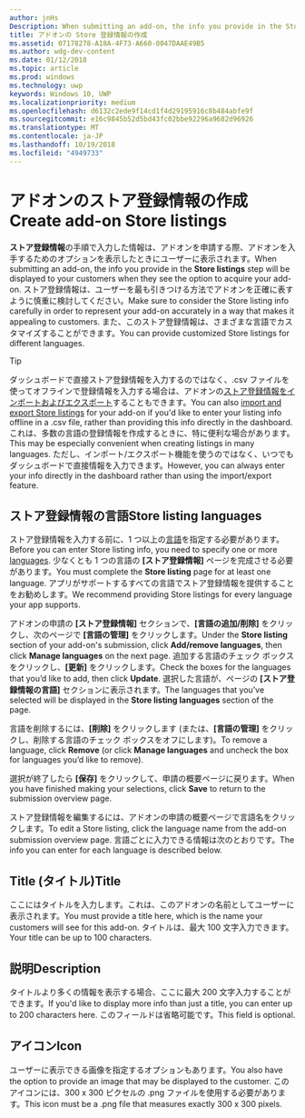 ```yaml
---
author: jnHs
Description: When submitting an add-on, the info you provide in the Store listings step will be displayed to your customers.
title: アドオンの Store 登録情報の作成
ms.assetid: 07178278-A18A-4F73-A660-0047DAAE49B5
ms.author: wdg-dev-content
ms.date: 01/12/2018
ms.topic: article
ms.prod: windows
ms.technology: uwp
keywords: Windows 10, UWP
ms.localizationpriority: medium
ms.openlocfilehash: d6132c2ede9f14cd1f4d29195916c8b484abfe9f
ms.sourcegitcommit: e16c9845b52d5bd43fc02bbe92296a9682d96926
ms.translationtype: MT
ms.contentlocale: ja-JP
ms.lasthandoff: 10/19/2018
ms.locfileid: "4949733"
---
```

# <a name="create-add-on-store-listings"></a><span data-ttu-id="e586a-103">アドオンのストア登録情報の作成</span><span class="sxs-lookup"><span data-stu-id="e586a-103">Create add-on Store listings</span></span>


<span data-ttu-id="e586a-104">**ストア登録情報**の手順で入力した情報は、アドオンを申請する際、アドオンを入手するためのオプションを表示したときにユーザーに表示されます。</span><span class="sxs-lookup"><span data-stu-id="e586a-104">When submitting an add-on, the info you provide in the **Store listings** step will be displayed to your customers when they see the option to acquire your add-on.</span></span> <span data-ttu-id="e586a-105">ストア登録情報は、ユーザーを最も引きつける方法でアドオンを正確に表すように慎重に検討してください。</span><span class="sxs-lookup"><span data-stu-id="e586a-105">Make sure to consider the Store listing info carefully in order to represent your add-on accurately in a way that makes it appealing to customers.</span></span> <span data-ttu-id="e586a-106">また、このストア登録情報は、さまざまな言語でカスタマイズすることができます。</span><span class="sxs-lookup"><span data-stu-id="e586a-106">You can provide customized Store listings for different languages.</span></span>

> [!TIP]
> <span data-ttu-id="e586a-107">ダッシュボードで直接ストア登録情報を入力するのではなく、.csv ファイルを使ってオフラインで登録情報を入力する場合は、アドオンの[ストア登録情報をインポートおよびエクスポート](import-and-export-store-listings.md)することもできます。</span><span class="sxs-lookup"><span data-stu-id="e586a-107">You can also [import and export Store listings](import-and-export-store-listings.md) for your add-on if you'd like to enter your listing info offline in a .csv file, rather than providing this info directly in the dashboard.</span></span> <span data-ttu-id="e586a-108">これは、多数の言語の登録情報を作成するときに、特に便利な場合があります。</span><span class="sxs-lookup"><span data-stu-id="e586a-108">This may be especially convenient when creating listings in many languages.</span></span> <span data-ttu-id="e586a-109">ただし、インポート/エクスポート機能を使うのではなく、いつでもダッシュボードで直接情報を入力できます。</span><span class="sxs-lookup"><span data-stu-id="e586a-109">However, you can always enter your info directly in the dashboard rather than using the import/export feature.</span></span>


## <a name="store-listing-languages"></a><span data-ttu-id="e586a-110">ストア登録情報の言語</span><span class="sxs-lookup"><span data-stu-id="e586a-110">Store listing languages</span></span>

<span data-ttu-id="e586a-111">ストア登録情報を入力する前に、1 つ以上の[言語](supported-languages.md)を指定する必要があります。</span><span class="sxs-lookup"><span data-stu-id="e586a-111">Before you can enter Store listing info, you need to specify one or more [languages](supported-languages.md).</span></span> <span data-ttu-id="e586a-112">少なくとも 1 つの言語の **[ストア登録情報]** ページを完成させる必要があります。</span><span class="sxs-lookup"><span data-stu-id="e586a-112">You must complete the **Store listing** page for at least one language.</span></span> <span data-ttu-id="e586a-113">アプリがサポートするすべての言語でストア登録情報を提供することをお勧めします。</span><span class="sxs-lookup"><span data-stu-id="e586a-113">We recommend providing Store listings for every language your app supports.</span></span>

<span data-ttu-id="e586a-114">アドオンの申請の **[ストア登録情報]** セクションで、**[言語の追加/削除]** をクリックし、次のページで **[言語の管理]** をクリックします。</span><span class="sxs-lookup"><span data-stu-id="e586a-114">Under the **Store listing** section of your add-on's submission, click **Add/remove languages**, then click **Manage languages** on the next page.</span></span> <span data-ttu-id="e586a-115">追加する言語のチェック ボックスをクリックし、**[更新]** をクリックします。</span><span class="sxs-lookup"><span data-stu-id="e586a-115">Check the boxes for the languages that you’d like to add, then click **Update**.</span></span> <span data-ttu-id="e586a-116">選択した言語が、ページの **[ストア登録情報の言語]** セクションに表示されます。</span><span class="sxs-lookup"><span data-stu-id="e586a-116">The languages that you’ve selected will be displayed in the **Store listing languages** section of the page.</span></span>

<span data-ttu-id="e586a-117">言語を削除するには、**[削除]** をクリックします (または、**[言語の管理]** をクリックし、削除する言語のチェック ボックスをオフにします)。</span><span class="sxs-lookup"><span data-stu-id="e586a-117">To remove a language, click **Remove** (or click **Manage languages** and uncheck the box for languages you’d like to remove).</span></span> 

<span data-ttu-id="e586a-118">選択が終了したら **[保存]** をクリックして、申請の概要ページに戻ります。</span><span class="sxs-lookup"><span data-stu-id="e586a-118">When you have finished making your selections, click **Save** to return to the submission overview page.</span></span>

<span data-ttu-id="e586a-119">ストア登録情報を編集するには、アドオンの申請の概要ページで言語名をクリックします。</span><span class="sxs-lookup"><span data-stu-id="e586a-119">To edit a Store listing, click the language name from the add-on submission overview page.</span></span> <span data-ttu-id="e586a-120">言語ごとに入力できる情報は次のとおりです。</span><span class="sxs-lookup"><span data-stu-id="e586a-120">The info you can enter for each language is described below.</span></span>

## <a name="title"></a><span data-ttu-id="e586a-121">Title (タイトル)</span><span class="sxs-lookup"><span data-stu-id="e586a-121">Title</span></span>

<span data-ttu-id="e586a-122">ここにはタイトルを入力します。これは、このアドオンの名前としてユーザーに表示されます。</span><span class="sxs-lookup"><span data-stu-id="e586a-122">You must provide a title here, which is the name your customers will see for this add-on.</span></span> <span data-ttu-id="e586a-123">タイトルは、最大 100 文字入力できます。</span><span class="sxs-lookup"><span data-stu-id="e586a-123">Your title can be up to 100 characters.</span></span>

## <a name="description"></a><span data-ttu-id="e586a-124">説明</span><span class="sxs-lookup"><span data-stu-id="e586a-124">Description</span></span>

<span data-ttu-id="e586a-125">タイトルより多くの情報を表示する場合、ここに最大 200 文字入力することができます。</span><span class="sxs-lookup"><span data-stu-id="e586a-125">If you'd like to display more info than just a title, you can enter up to 200 characters here.</span></span> <span data-ttu-id="e586a-126">このフィールドは省略可能です。</span><span class="sxs-lookup"><span data-stu-id="e586a-126">This field is optional.</span></span>

## <a name="icon"></a><span data-ttu-id="e586a-127">アイコン</span><span class="sxs-lookup"><span data-stu-id="e586a-127">Icon</span></span>

<span data-ttu-id="e586a-128">ユーザーに表示できる画像を指定するオプションもあります。</span><span class="sxs-lookup"><span data-stu-id="e586a-128">You also have the option to provide an image that may be displayed to the customer.</span></span> <span data-ttu-id="e586a-129">このアイコンには、300 x 300 ピクセルの .png ファイルを使用する必要があります。</span><span class="sxs-lookup"><span data-stu-id="e586a-129">This icon must be a .png file that measures exactly 300 x 300 pixels.</span></span>

 

 





